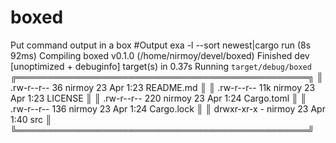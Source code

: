 # boxed
Put command output in a box
#Output
 exa -l --sort newest|cargo run                                                                                                                                       (8s 92ms)
   Compiling boxed v0.1.0 (/home/nirmoy/devel/boxed)
    Finished dev [unoptimized + debuginfo] target(s) in 0.37s
     Running `target/debug/boxed`
╔═══════════════════════════════════════════════╗
║ .rw-r--r--  36 nirmoy 23 Apr  1:23 README.md  ║
║ .rw-r--r-- 11k nirmoy 23 Apr  1:23 LICENSE    ║
║ .rw-r--r-- 220 nirmoy 23 Apr  1:24 Cargo.toml ║
║ .rw-r--r-- 136 nirmoy 23 Apr  1:24 Cargo.lock ║
║ drwxr-xr-x   - nirmoy 23 Apr  1:40 src        ║
╚═══════════════════════════════════════════════╝
